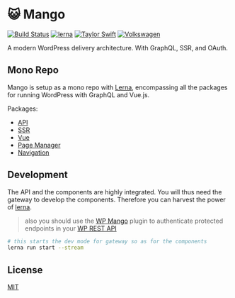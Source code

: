 # :smiley_cat: Mango
[![Build Status](https://travis-ci.org/axelspringer/mango.svg?branch=master)](https://travis-ci.org/axelspringer/mango.svg?branch=master)
[![lerna](https://img.shields.io/badge/maintained%20with-lerna-cc00ff.svg)](https://lernajs.io/)
[![Taylor Swift](https://img.shields.io/badge/secured%20by-taylor%20swift-brightgreen.svg)](https://twitter.com/SwiftOnSecurity)
[![Volkswagen](https://auchenberg.github.io/volkswagen/volkswargen_ci.svg?v=1)](https://github.com/auchenberg/volkswagen)

A modern WordPress delivery architecture. With GraphQL, SSR, and OAuth.

## Mono Repo

Mango is setup as a mono repo with [Lerna](https://github.com/lerna/lerna), encompassing all the packages for running WordPress with GraphQL and Vue.js.

Packages:

* [API](https://github.com/axelspringer/mango/tree/master/packages/mango-api#README)
* [SSR](https://github.com/axelspringer/mango/tree/master/packages/mango-ssr#README)
* [Vue](https://github.com/axelspringer/mango/tree/master/packages/mango-vue#README)
* [Page Manager](https://github.com/axelspringer/mango/tree/master/packages/mango-plugin-pagemanager#README)
* [Navigation](https://github.com/axelspringer/mango/tree/master/packages/mango-plugin-navigation#README)

## Development

The API and the components are highly integrated. You will thus need the gateway to develop the components. Therefore you can harvest the power of [lerna](https://lernajs.io/).

> also you should use the [WP Mango](https://github.com/axelspringer/wp-mango) plugin to authenticate protected endpoints in your [WP REST API](http://v2.wp-api.org/)

```bash
# this starts the dev mode for gateway so as for the components
lerna run start --stream
```

## License
[MIT](/LICENSE)